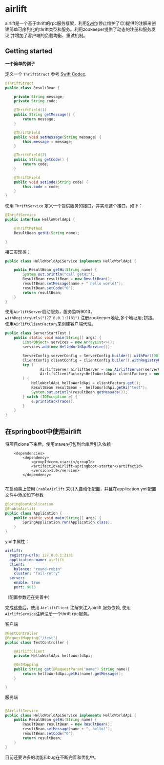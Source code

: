 # airlift
airlift是一个基于thrift的rpc服务框架，利用[Swift](https://github.com/facebookarchive/swift)(停止维护了:pensive:)提供的注解来创建简单可序列化的thrift类型和服务。利用zookeeper提供了动态的注册和服务发现
并增加了客户端的负载均衡、重试机制。


## Getting started

**一个简单的例子**

定义一个 `ThriftStruct` 参考 [Swift Codec](https://github.com/facebookarchive/swift/tree/master/swift-codec).
```java
@ThriftStruct
public class ResultBean {

    private String message;
    private String code;

    @ThriftField(1)
    public String getMessage() {
        return message;
    }

    @ThriftField
    public void setMessage(String message) {
        this.message = message;
    }

    @ThriftField(2)
    public String getCode() {
        return code;
    }

    @ThriftField
    public void setCode(String code) {
        this.code = code;
    }
}
```
使用 `ThriftService` 定义一个提供服务的接口，并实现这个接口，如下：
```java
@ThriftService
public interface HelloWorldApi {

    @ThriftMethod
    ResultBean getHi(String name);

}
```
接口实现类：
```java
public class HelloWorldApiService implements HelloWorldApi {

    public ResultBean getHi(String name) {
        System.out.println("call getHi");
        ResultBean resultBean = new ResultBean();
        resultBean.setMessage(name + " hello world!");
        resultBean.setCode("0");
        return resultBean;
    }
}

```

使用`AirliftServer`启动服务，服务监听9013，`withRegistryUrls("127.0.0.1:2181")` 注册zookeeper地址,多个地址用`;`拼接。
使用`AirliftClientFactory`来创建客户端代理。
```java
public class ServerStartTest {
    public static void main(String[] args) {
        List<Object> services = new ArrayList<>();
        services.add(new HelloWorldApiService());

        ServerConfig serverConfig = ServerConfig.builder().withPort(9013).withRegistryUrls("127.0.0.1:2181").build();
        ClientConfig clientConfig = ClientConfig.builer().withRegistryUrls("127.0.0.1:2181").build();
        try (
                AirliftServer airliftServer = new AirliftServer(serverConfig, services).start();
                AirliftClientFactory<HelloWorldApi> clientFactory = new AirliftClientFactory<>(clientConfig)
        ) {
            HelloWorldApi helloWorldApi = clientFactory.get();
            ResultBean resultBean =  helloWorldApi.getHi("test");
            System.out.println(resultBean.getMessage());
        } catch (IOException e) {
            e.printStackTrace();
        }
    }
}
```

## 在springboot中使用airlift

将项目clone下来后，使用maven打包到仓库后引入依赖
```
    <dependencies>
        <dependency>
            <groupId>com.xiazki</groupId>
            <artifactId>airlift-springboot-starter</artifactId>
            <version>1.0</version>
        </dependency>
        
```
在启动类上使用 `EnableAirlift` 来引入自动化配置，并且在application.yml配置文件中添加如下参数
```java
@SpringBootApplication
@EnableAirlift
public class Application {
    public static void main(String[] args) {
        SpringApplication.run(Application.class);
    }
}
```
yml中属性：
```yaml
airlift:
  registry-urls: 127.0.0.1:2181
  application-name: airlift
  client:
    balance: "round-robin"
    cluster: "fail-retry"
  server:
    enable: true
    port: 9013
```
（配置参数还在完善中）

完成这些后，使用 `AirliftClient` 注解来注入airlift 服务依赖, 使用 `AirliftService`注解注册一个thrift rpc服务。

客户端
```java
@RestController
@RequestMapping("/test")
public class TestController {

    @AirliftClient
    private HelloWorldApi helloWorldApi;

    @GetMapping
    public String get(@RequestParam("name") String name){
        return helloWorldApi.getHi(name).getMessage();
    }

}
```
服务端
```java

@AirliftService
public class HelloWorldApiService implements HelloWorldApi {
    public ResultBean getHi(String name) {
        ResultBean resultBean = new ResultBean();
        resultBean.setMessage(name + ", hello!");
        resultBean.setCode("0");
        return resultBean;
    }
}

```

目前还要许多的功能和bug在不断完善和优化中。